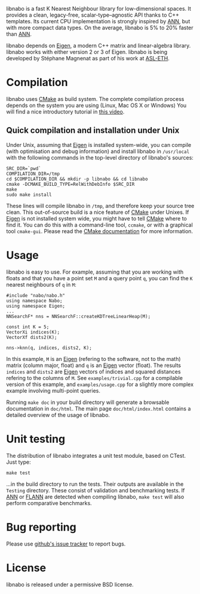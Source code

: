 libnabo is a fast K Nearest Neighbour library for low-dimensional spaces.
It provides a clean, legacy-free, scalar-type–agnostic API thanks to C++ templates.
Its current CPU implementation is strongly inspired by [ANN], but with more compact data types.
On the average, libnabo is 5% to 20% faster than [ANN].

libnabo depends on [Eigen], a modern C++ matrix and linear-algebra library.
libnabo works with either version 2 or 3 of Eigen.
libnabo is being developed by Stéphane Magnenat as part of his work at [ASL-ETH](http://www.asl.ethz.ch).


Compilation
===========

libnabo uses [CMake] as build system.
The complete compilation process depends on the system you are using (Linux, Mac OS X or Windows)
You will find a nice introductory tutorial in [this video](http://www.youtube.com/watch?v=CLvZTyji_Uw).

Quick compilation and installation under Unix
---------------------------------------------

Under Unix, assuming that [Eigen] is installed system-wide, you can compile (with optimisation and debug information) and install libnabo in `/usr/local` with the following commands in the top-level directory of libnabo's sources:

	SRC_DIR=`pwd`
	COMPILATION_DIR=/tmp
	cd $COMPILATION_DIR && mkdir -p libnabo && cd libnabo
	cmake -DCMAKE_BUILD_TYPE=RelWithDebInfo $SRC_DIR
	make
	sudo make install

These lines will compile libnabo in `/tmp`, and therefore keep your source tree clean.
This out-of-source build is a nice feature of [CMake] under Unixes.
If [Eigen] is not installed system wide, you might have to tell [CMake] where to find it.
You can do this with a command-line tool, `ccmake`, or with a graphical tool `cmake-gui`.
Please read the [CMake documentation] for more information.


Usage
=====

libnabo is easy to use. For example, assuming that you are working with floats and that you have a point set `M` and a query point `q`, you can find the `K` nearest neighbours of `q` in `M`:

	#include "nabo/nabo.h"
	using namespace Nabo;
	using namespace Eigen;
	...
	NNSearchF* nns = NNSearchF::createKDTreeLinearHeap(M);
	
	const int K = 5;
	VectorXi indices(K);
	VectorXf dists2(K);
	
	nns->knn(q, indices, dists2, K);

In this example, `M` is an [Eigen] (refering to the software, not to the math) matrix (column major, float) and `q` is an [Eigen] vector (float).
The results `indices` and `dists2` are [Eigen] vectors of indices and squared distances refering to the columns of `M`.
See `examples/trivial.cpp` for a compilable version of this example, and `examples/usage.cpp` for a slightly more complex example involving multi-point queries.

Running `make doc` in your build directory will generate a browsable documentation in `doc/html`.
The main page `doc/html/index.html` contains a detailed overview of the usage of libnabo.


Unit testing
============

The distribution of libnabo integrates a unit test module, based on CTest.
Just type:

	make test
   
...in the build directory to run the tests.
Their outputs are available in the `Testing` directory.
These consist of validation and benchmarking tests.
If [ANN] or [FLANN] are detected when compiling libnabo, `make test` will also perform comparative benchmarks.


Bug reporting
=============

Please use [github's issue tracker](http://github.com/ethz-asl/libnabo/issues) to report bugs.


License
=======

libnabo is released under a permissive BSD license.


[ANN]: http://www.cs.umd.edu/~mount/ANN
[FLANN]: http://www.cs.ubc.ca/~mariusm/index.php/FLANN/FLANN
[CMake]: http://www.cmake.org
[CMake documentation]: http://www.cmake.org/cmake/help/cmake2.6docs.html
[Eigen]: http://eigen.tuxfamily.org